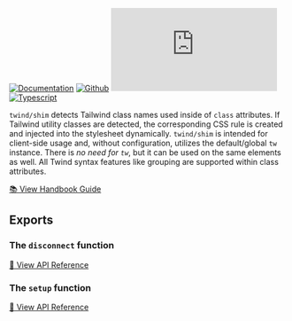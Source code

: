 [![Documentation](https://flat.badgen.net/badge/icon/Documentation?icon=awesome&label)](https://twind.dev/docs/modules/twind_shim.html)
[![Github](https://flat.badgen.net/badge/icon/tw-in-js%2Ftwind%2Fsrc%2Fshim?icon=github&label)](https://github.com/tw-in-js/twind/tree/main/src/shim)
[![Module Size](https://flat.badgen.net/badgesize/brotli/https://cdn.jsdelivr.net/npm/twind/shim/shim.min.js?icon=jsdelivr&label&color=blue&cache=10800)](https://unpkg.com/twind/shim/shim.js 'brotli module size')
[![Typescript](https://flat.badgen.net/badge/icon/included?icon=typescript&label)](https://unpkg.com/browse/twind/shim/shim.d.ts)

`twind/shim` detects Tailwind class names used inside of `class` attributes. If Tailwind utility classes are detected, the corresponding CSS rule is created and injected into the stylesheet dynamically. `twind/shim` is intended for client-side usage and, without configuration, utilizes the default/global `tw` instance. There is _no need for `tw`_, but it can be used on the same elements as well. All Twind syntax features like grouping are supported within class attributes.

[📚 View Handbook Guide](/handbook/the-shim)

## Exports

### The `disconnect` function

[📓 View API Reference](#disconnect)

### The `setup` function

[📓 View API Reference](#setup)
